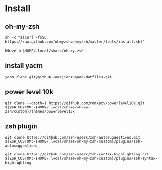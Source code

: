 # Install

## oh-my-zsh

`sh -c "$(curl -fsSL https://raw.github.com/ohmyzsh/ohmyzsh/master/tools/install.sh)"`

Move to `$HOME/.local/share/oh-my-zsh`

## install yadm

`yadm clone git@github.com:jianzuguan/dotfiles.git`

## power level 10k

`git clone --depth=1 https://github.com/romkatv/powerlevel10k.git ${ZSH_CUSTOM:-$HOME/.local/share/oh-my-zsh/custom}/themes/powerlevel10k`

## zsh plugin

`git clone https://github.com/zsh-users/zsh-autosuggestions.git ${ZSH_CUSTOM:-$HOME/.local/share/oh-my-zsh/custom}/plugins/zsh-autosuggestions`

`git clone https://github.com/zsh-users/zsh-syntax-highlighting.git ${ZSH_CUSTOM:-$HOME/.local/share/oh-my-zsh/custom}/plugins/zsh-syntax-highlighting`
